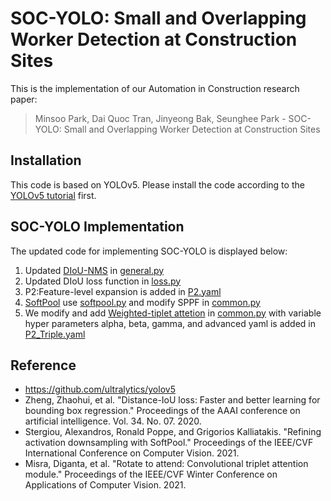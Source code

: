 # SOC-YOLO: Small and Overlapping Worker Detection at Construction Sites

This is the implementation of our Automation in Construction research paper:
> Minsoo Park, Dai Quoc Tran, Jinyeong Bak, Seunghee Park - SOC-YOLO: Small and Overlapping Worker Detection at Construction Sites

## Installation 
This code is based on YOLOv5. Please install the code according to the  [YOLOv5 tutorial](https://github.com/ultralytics/yolov5) first.

## SOC-YOLO Implementation
The updated code for implementing SOC-YOLO is displayed below:
1. Updated [DIoU-NMS](https://ojs.aaai.org/index.php/AAAI/article/view/6999) in [general.py](utils/general.py)
2. Updated DIoU loss function in [loss.py](utils/loss.py)
3. P2:Feature-level expansion is added in [P2.yaml](models/P2.yaml)
4. [SoftPool](https://doi.org/10.48550/arXiv.2101.00440) use [softpool.py](utils/softpool.py) and modify SPPF in [common.py](models/common.py)
5. We modify and add [Weighted-tiplet attetion](https://doi.org/10.48550/arXiv.2010.03045) in [common.py](models/common.py) with variable hyper parameters alpha, beta, gamma, and advanced yaml is added in [P2_Triple.yaml](models/P2_Triple.yaml)

## Reference
- https://github.com/ultralytics/yolov5
- Zheng, Zhaohui, et al. "Distance-IoU loss: Faster and better learning for bounding box regression." Proceedings of the AAAI conference on artificial intelligence. Vol. 34. No. 07. 2020.
- Stergiou, Alexandros, Ronald Poppe, and Grigorios Kalliatakis. "Refining activation downsampling with SoftPool." Proceedings of the IEEE/CVF International Conference on Computer Vision. 2021.
- Misra, Diganta, et al. "Rotate to attend: Convolutional triplet attention module." Proceedings of the IEEE/CVF Winter Conference on Applications of Computer Vision. 2021.
